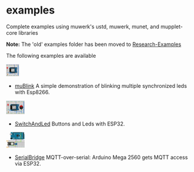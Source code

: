 # examples
Complete examples using muwerk's ustd, muwerk, munet, and mupplet-core libraries

**Note:** The 'old' examples folder has been moved to [Research-Examples](https://github.com/muwerk/Research-Examples)

The following examples are available

<img src="https://github.com/muwerk/mupplet-core/blob/master/extras/led.png" width="7%" height="7%">

* [muBlink](https://github.com/muwerk/examples/tree/master/muBlink) A simple demonstration of blinking multiple synchronized leds with Esp8266.

<img src="https://github.com/muwerk/mupplet-core/blob/master/extras/switch.png" width="10%" height="10%">

* [SwitchAndLed](https://github.com/muwerk/examples/tree/master/muBlink) Buttons and Leds with ESP32.

<img src="https://github.com/muwerk/examples/blob/master/Resources/SerialBridge.jpg" width="10%" height="10%">

* [SerialBridge](https://github.com/muwerk/examples/tree/master/muBlink) MQTT-over-serial: Arduino Mega 2560 gets MQTT access via ESP32.

